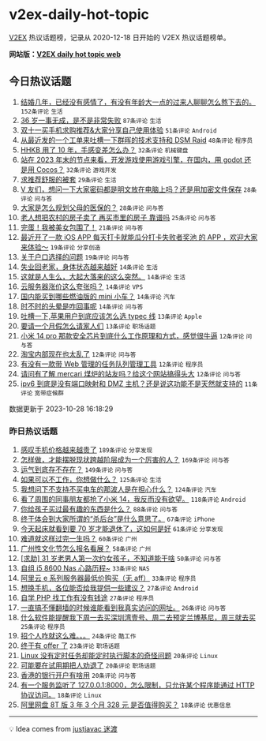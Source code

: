 # v2ex-daily-hot-topic

[V2EX](https://www.v2ex.com/) 热议话题榜，记录从 2020-12-18 日开始的 V2EX 热议话题榜单。

**网站版：[V2EX daily hot topic web](https://boojack.github.io/v2ex-daily-hot-topic-web/)**

## 今日热议话题

<!-- TODAY BEGIN -->

1. [结婚几年，已经没有感情了，有没有年龄大一点的过来人聊聊怎么熬下去的。](https://www.v2ex.com/t/986200) `152条评论` `生活`
1. [36 岁一事无成，是不是非常失败](https://www.v2ex.com/t/986206) `87条评论` `生活`
1. [双十一买手机求购推荐&大家分享自己使用体验](https://www.v2ex.com/t/986198) `51条评论` `Android`
1. [从最近发的一个工单来吐槽一下群晖的技术支持和 DSM Raid](https://www.v2ex.com/t/986195) `48条评论` `程序员`
1. [HHKB 用了 10 年，手感变差怎么办？](https://www.v2ex.com/t/986182) `32条评论` `机械键盘`
1. [站在 2023 年末的节点来看，开发游戏使用游戏引擎，在国内，用 godot 还是用 Cocos？](https://www.v2ex.com/t/986188) `32条评论` `游戏开发`
1. [求推荐舒服的被套](https://www.v2ex.com/t/986192) `29条评论` `生活`
1. [V 友们，想问一下大家密码都是明文放在电脑上吗？还是用加密文件保存](https://www.v2ex.com/t/986217) `28条评论` `问与答`
1. [大家是怎么规划父母的医保的？](https://www.v2ex.com/t/986227) `28条评论` `问与答`
1. [老人想把农村的房子卖了 再买市里的房子 靠谱吗](https://www.v2ex.com/t/986266) `25条评论` `问与答`
1. [完蛋！我被美女包围了！](https://www.v2ex.com/t/986304) `21条评论` `问与答`
1. [最近开了一款 iOS APP 每天打卡就能瓜分打卡失败者奖池 的 APP ，欢迎大家来体验～](https://www.v2ex.com/t/986226) `19条评论` `分享创造`
1. [关于户口选择的问题](https://www.v2ex.com/t/986224) `19条评论` `问与答`
1. [失业回老家，身体状态越来越好](https://www.v2ex.com/t/986296) `14条评论` `生活`
1. [这就是人生么，大起大落来的这么突然。](https://www.v2ex.com/t/986273) `14条评论` `生活`
1. [云服务器涨价这么夸张吗？](https://www.v2ex.com/t/986264) `14条评论` `VPS`
1. [国内能买到哪些燃油版的 mini 小车？](https://www.v2ex.com/t/986238) `14条评论` `汽车`
1. [时不时的头晕是咋回事呢](https://www.v2ex.com/t/986207) `14条评论` `问与答`
1. [吐槽一下,苹果用户到底应该怎么选 typec 线](https://www.v2ex.com/t/986262) `13条评论` `Apple`
1. [要请一个月假怎么请家人们](https://www.v2ex.com/t/986187) `13条评论` `职场话题`
1. [小米 14 pro 那款安全芯片到底什么工作原理和方式，感觉很牛逼](https://www.v2ex.com/t/986288) `12条评论` `问与答`
1. [淘宝内部现在也太乱了](https://www.v2ex.com/t/986269) `12条评论` `问与答`
1. [有没有一款带 Web 管理的任务队列管理工具](https://www.v2ex.com/t/986232) `12条评论` `程序员`
1. [请问有了解 mercari 煤炉的站友吗？给这个网站搞得头大](https://www.v2ex.com/t/986185) `12条评论` `问与答`
1. [ipv6 到底是没有端口映射和 DMZ 主机？还是说这功能不是天然就支持的](https://www.v2ex.com/t/986314) `11条评论` `宽带症候群`

数据更新于 2023-10-28 16:18:29

<!-- TODAY END -->

### 昨日热议话题

<!-- YESTERDAY BEGIN -->

1. [感叹手机价格越来越贵了](https://www.v2ex.com/t/985919) `189条评论` `分享发现`
1. [怎样做，才能摆脱现状跨越阶层成为一个厉害的人？](https://www.v2ex.com/t/985858) `169条评论` `问与答`
1. [运气到底存不存在？](https://www.v2ex.com/t/985894) `149条评论` `问与答`
1. [如果可以不工作，你想做什么？](https://www.v2ex.com/t/985967) `125条评论` `生活`
1. [我想问下不支持不买电车的那波人是在担心什么？](https://www.v2ex.com/t/985987) `124条评论` `汽车`
1. [看了周围的同事朋友都抢了小米 14，我反而没有欲望。](https://www.v2ex.com/t/985871) `118条评论` `Android`
1. [你给孩子买过最有趣的东西是什么？](https://www.v2ex.com/t/985861) `88条评论` `问与答`
1. [终于体会到大家所谓的“杀后台”是什么意思了。](https://www.v2ex.com/t/985897) `67条评论` `iPhone`
1. [今天起床就看到要 70 岁才能退休了，这如何是好](https://www.v2ex.com/t/985869) `61条评论` `分享发现`
1. [难道就这样过完一生吗？](https://www.v2ex.com/t/986042) `60条评论` `广州`
1. [广州性文化节怎么报名看展？](https://www.v2ex.com/t/985850) `58条评论` `广州`
1. [[求助] 31 岁老男人第一次约女孩子，不知道能干啥](https://www.v2ex.com/t/986043) `50条评论` `问与答`
1. [自组 i5 8600 Nas 心路历程~](https://www.v2ex.com/t/986050) `33条评论` `NAS`
1. [阿里云 e 系列服务器最低价购买（无 aff）](https://www.v2ex.com/t/985901) `33条评论` `程序员`
1. [想换手机，各位能否给我提供一些建议？](https://www.v2ex.com/t/986041) `27条评论` `Android`
1. [自学 PHP 找工作有没有钱途](https://www.v2ex.com/t/986033) `27条评论` `程序员`
1. [一直搞不懂翻墙的时候谁能看到我真实访问的网址。](https://www.v2ex.com/t/986047) `26条评论` `问与答`
1. [什么软件能提醒我下周一去买深圳湾壹号、周二去预定兰博基尼，周三就去买](https://www.v2ex.com/t/985910) `25条评论` `程序员`
1. [招个人咋就这么难。。。](https://www.v2ex.com/t/986104) `24条评论` `酷工作`
1. [终于有 offer 了](https://www.v2ex.com/t/986028) `23条评论` `职场话题`
1. [Linux 没有定时任务却能定时执行脚本的奇怪问题](https://www.v2ex.com/t/986091) `20条评论` `Linux`
1. [可能要在试用期把人劝退了](https://www.v2ex.com/t/985968) `20条评论` `职场话题`
1. [香港的银行开户有啥用](https://www.v2ex.com/t/985885) `20条评论` `问与答`
1. [有一个服务监听了 127.0.0.1:8000，怎么限制，只允许某个程序能通过 HTTP 协议访问。](https://www.v2ex.com/t/986086) `18条评论` `Linux`
1. [阿里网盘 8T 版 3 年 3 个月 328 元 是否值得购买？](https://www.v2ex.com/t/985950) `18条评论` `优惠信息`

<!-- YESTERDAY END -->

---

💡 Idea comes from [justjavac 迷渡](https://github.com/justjavac/)
